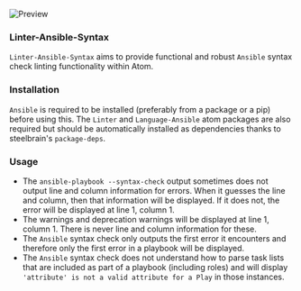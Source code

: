 ![Preview](https://raw.githubusercontent.com/mschuchard/linter-ansible-syntax/master/linter_ansible_syntax.png)

### Linter-Ansible-Syntax
`Linter-Ansible-Syntax` aims to provide functional and robust `Ansible` syntax check linting functionality within Atom.

### Installation
`Ansible` is required to be installed (preferably from a package or a pip) before using this.  The `Linter` and `Language-Ansible` atom packages are also required but should be automatically installed as dependencies thanks to steelbrain's `package-deps`.

### Usage
- The `ansible-playbook --syntax-check` output sometimes does not output line and column information for errors. When it guesses the line and column, then that information will be displayed. If it does not, the error will be displayed at line 1, column 1.
- The warnings and deprecation warnings will be displayed at line 1, column 1. There is never line and column information for these.
- The `Ansible` syntax check only outputs the first error it encounters and therefore only the first error in a playbook will be displayed.
- The `Ansible` syntax check does not understand how to parse task lists that are included as part of a playbook (including roles) and will display `'attribute' is not a valid attribute for a Play` in those instances.
